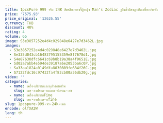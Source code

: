 ```yaml
---
title: 1pcsPure 999 จริง 24K สีเหลืองทองจี้ผู้หญิง Man's Zodiac งูลิงถั่วลิสงลูกปัดเครื่องประดับ 0.9-1g
price: '7575.93'
price_original: '12626.55'
currency: THB
discount: 40%
rating: 4
volume: 65
image: S3e3857252e4d4c029848e6427e7d3462L.jpg
images:
  - S3e3857252e4d4c029848e6427e7d3462L.jpg
  - Se335d043cb16483795155359e8f7678d1.jpg
  - S4e87630dfc6641c69b8b19a38a4f9651E.jpg
  - Sd02a7abb4e594de39187a6e2053ba6c0P.jpg
  - Sa33aa1824a0149dfa8030809fe684f26C.jpg
  - S7122fdc16c97432fa4f82cb80a36db20g.jpg
video: ''
categories:
  - name: เครื่องประดับและอุปกรณ์เสริม
    slug: เคร-องประด-บและอ-ปกรณ-เสร
  - name: เครื่องประดับFine
    slug: เคร-องประด-บfine
slug: 1pcspure-999-จร-24k-เหล
encode: olfXA2W
lang: th
---
```

  